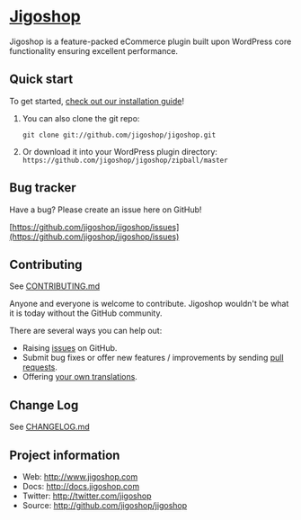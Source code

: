 # [Jigoshop](http://www.jigoshop.com)

Jigoshop is a feature-packed eCommerce plugin built upon WordPress core functionality ensuring excellent performance.

## Quick start

To get started, [check out our installation guide](http://forum.jigoshop.com/kb/getting-started/installation)!

1. You can also clone the git repo:

	```
	git clone git://github.com/jigoshop/jigoshop.git
	```

2. Or download it into your WordPress plugin directory: `https://github.com/jigoshop/jigoshop/zipball/master`

## Bug tracker

Have a bug? Please create an issue here on GitHub!

[https://github.com/jigoshop/jigoshop/issues](https://github.com/jigoshop/jigoshop/issues)

## Contributing

See [CONTRIBUTING.md](CONTRIBUTING.md)

Anyone and everyone is welcome to contribute. Jigoshop wouldn't be what it is today without the GitHub community.

There are several ways you can help out:

* Raising [issues](https://github.com/jigoshop/jigoshop/issues) on GitHub.
* Submit bug fixes or offer new features / improvements by sending [pull requests](http://help.github.com/send-pull-requests/).
* Offering [your own translations](https://os958g2.oneskyapp.com).

## Change Log

See [CHANGELOG.md](CHANGELOG.md)

## Project information

* Web: http://www.jigoshop.com
* Docs: http://docs.jigoshop.com
* Twitter: http://twitter.com/jigoshop
* Source: http://github.com/jigoshop/jigoshop